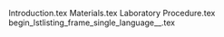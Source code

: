 Introduction.tex
Materials.tex
Laboratory Procedure.tex
begin_lstlisting_frame_single_language__.tex
